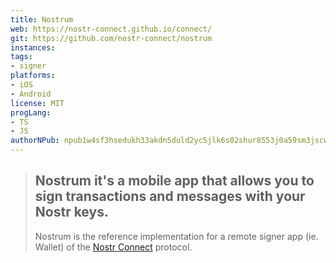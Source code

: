 ```yaml
---
title: Nostrum
web: https://nostr-connect.github.io/connect/
git: https://github.com/nostr-connect/nostrum
instances:
tags:
- signer
platforms:
- iOS 
- Android
license: MIT
progLang:
- TS
- JS
authorNPub: npub1w4sf3hsedukh33akdn5duld2yc5jlk6s02shur8553j0a59sm3jscws08a  
---
```


> ## Nostrum it's a mobile app that allows you to sign transactions and messages with your Nostr keys. 
> 
> Nostrum is the reference implementation for a remote signer app (ie. Wallet) of the [Nostr Connect](https://github.com/nostr-connect/nips/blob/nostr-connect/46.md) protocol.